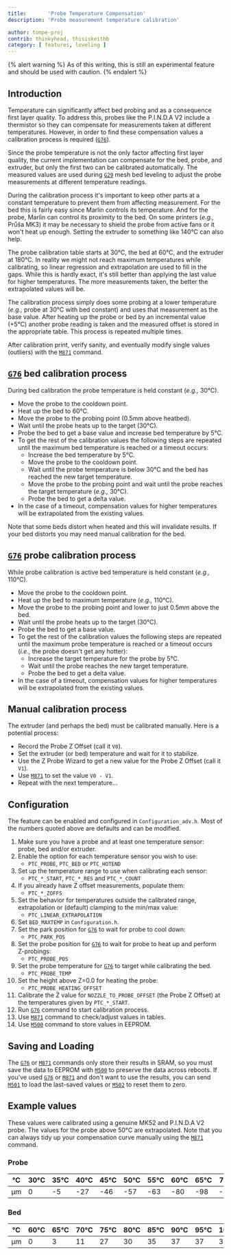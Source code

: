 ```yaml
---
title:       'Probe Temperature Compensation'
description: 'Probe measurement temperature calibration'

author: tompe-proj
contrib: thinkyhead, thisiskeithb
category: [ features, leveling ]
---
```


{% alert warning %}
As of this writing, this is still an experimental feature and should be used with caution.
{% endalert %}

## Introduction

Temperature can significantly affect bed probing and as a consequence first layer quality. To address this, probes like the P.I.N.D.A V2 include a thermistor so they can compensate for measurements taken at different temperatures. However, in order to find these compensation values a calibration process is required ([`G76`](/docs/gcode/G076.html)).

Since the probe temperature is not the only factor affecting first layer quality, the current implementation can compensate for the bed, probe, and extruder, but only the first two can be calibrated automatically. The measured values are used during [`G29`](/docs/gcode/G029.html) mesh bed leveling to adjust the probe measurements at different temperature readings.

During the calibration process it's important to keep other parts at a constant temperature to prevent them from affecting measurement. For the bed this is fairly easy since Marlin controls its temperature. And for the probe, Marlin can control its proximity to the bed. On some printers (_e.g.,_ Průša MK3) it may be necessary to shield the probe from active fans or it won't heat up enough. Setting the extruder to something like 140°C can also help.

The probe calibration table starts at 30°C, the bed at 60°C, and the extruder at 180°C. In reality we might not reach maximum temperatures while calibrating, so linear regression and extrapolation are used to fill in the gaps. While this is hardly exact, it's still better than applying the last value for higher temperatures. The more measurements taken, the better the extrapolated values will be.

The calibration process simply does some probing at a lower temperature (_e.g.,_ probe at 30°C with bed constant) and uses that measurement as the base value. After heating up the probe or bed by an incremental value (+5°C) another probe reading is taken and the measured offset is stored in the appropriate table. This process is repeated multiple times.

After calibration print, verify sanity, and eventually modify single values (outliers) with the [`M871`](/docs/gcode/M871.html) command.

## [`G76`](/docs/gcode/G076.html) bed calibration process
During bed calibration the probe temperature is held constant (_e.g.,_ 30°C).
 - Move the probe to the cooldown point.
 - Heat up the bed to 60°C.
 - Move the probe to the probing point (0.5mm above heatbed).
 - Wait until the probe heats up to the target (30°C).
 - Probe the bed to get a base value and increase bed temperature by 5°C.
 - To get the rest of the calibration values the following steps are repeated until the maximum bed temperature is reached or a timeout occurs:
   - Increase the bed temperature by 5°C.
   - Move the probe to the cooldown point.
   - Wait until the probe temperature is below 30°C and the bed has reached the new target temperature.
   - Move the probe to the probing point and wait until the probe reaches the target temperature (_e.g.,_ 30°C).
   - Probe the bed to get a delta value.
- In the case of a timeout, compensation values for higher temperatures will be extrapolated from the existing values.

Note that some beds distort when heated and this will invalidate results. If your bed distorts you may need manual calibration for the bed.

## [`G76`](/docs/gcode/G076.html) probe calibration process
While probe calibration is active bed temperature is held constant (_e.g.,_ 110°C).
 - Move the probe to the cooldown point.
 - Heat up the bed to maximum temperature (_e.g.,_ 110°C).
 - Move the probe to the probing point and lower to just 0.5mm above the bed.
 - Wait until the probe heats up to the target (30°C).
 - Probe the bed to get a base value.
 - To get the rest of the calibration values the following steps are repeated until the maximum probe temperature is reached or a timeout occurs (_i.e.,_ the probe doesn't get any hotter):
   - Increase the target temperature for the probe by 5°C.
   - Wait until the probe reaches the new target temperature.
   - Probe the bed to get a delta value.
 - In the case of a timeout, compensation values for higher temperatures will be extrapolated from the existing values.

## Manual calibration process
The extruder (and perhaps the bed) must be calibrated manually. Here is a potential process:
 - Record the Probe Z Offset (call it `V0`).
 - Set the extruder (or bed) temperature and wait for it to stabilize.
 - Use the Z Probe Wizard to get a new value for the Probe Z Offset (call it `V1`).
 - Use [`M871`](/docs/gcode/M871.html) to set the value `V0 - V1`.
 - Repeat with the next temperature...

## Configuration
The feature can be enabled and configured in `Configuration_adv.h`. Most of the numbers quoted above are defaults and can be modified.
1. Make sure you have a probe and at least one temperature sensor: probe, bed and/or extruder.
1. Enable the option for each temperature sensor you wish to use:
    - `PTC_PROBE`, `PTC_BED` or `PTC_HOTEND`
1. Set up the temperature range to use when calibrating each sensor:
    - `PTC_*_START`, `PTC_*_RES` and `PTC_*_COUNT`
1. If you already have Z offset measurements, populate them:
    - `PTC_*_ZOFFS`
1. Set the behavior for temperatures outside the calibrated range, extrapolation or (default) clamping to the min/max value:
    - `PTC_LINEAR_EXTRAPOLATION`
1. Set `BED_MAXTEMP` in `Configuration.h`.
1. Set the park position for [`G76`](/docs/gcode/G076.html) to wait for probe to cool down:
    - `PTC_PARK_POS`
1. Set the probe position for [`G76`](/docs/gcode/G076.html) to wait for probe to heat up and perform Z-probings:
    - `PTC_PROBE_POS`
1. Set the probe temperature for [`G76`](/docs/gcode/G076.html) to target while calibrating the bed.
    - `PTC_PROBE_TEMP`
1. Set the height above Z=0.0 for heating the probe:
    - `PTC_PROBE_HEATING_OFFSET`
1. Calibrate the Z value for `NOZZLE_TO_PROBE_OFFSET` (the Probe Z Offset) at the temperatures given by `PTC_*_START`.
1. Run [`G76`](/docs/gcode/G076.html) command to start calibration process.
1. Use [`M871`](/docs/gcode/M871.html) command to check/adjust values in tables.
1. Use [`M500`](/docs/gcode/M500.html) command to store values in EEPROM.

## Saving and Loading
The [`G76`](/docs/gcode/G076.html) or [`M871`](/docs/gcode/M871.html) commands only store their results in SRAM, so you must save the data to EEPROM with [`M500`](/docs/gcode/M500.html) to preserve the data across reboots. If you've used [`G76`](/docs/gcode/G076.html) or [`M871`](/docs/gcode/M871.html) and don't want to use the results, you can send [`M501`](/docs/gcode/M501.html) to load the last-saved values or [`M502`](/docs/gcode/M502.html) to reset them to zero.

## Example values
These values were calibrated using a genuine MK52 and P.I.N.D.A V2 probe. The values for the probe above 50°C are extrapolated. Note that you can always tidy up your compensation curve manually using the [`M871`](/docs/gcode/M871.html) command.

### Probe

|°C|30°C|35°C|40°C|45°C|50°C|55°C|60°C|65°C|70°C|75°C|80°C|
|-|-|-|-|-|-|-|-|-|-|-|-|
|µm|0|-5|-27|-46|-57|-63|-80|-98|-115|-133|-150|

### Bed

|°C|60°C|65°C|70°C|75°C|80°C|85°C|90°C|95°C|100°C|105°C|110°C|
|-|-|-|-|-|-|-|-|-|-|-|-|
|µm|0|3|11|27|30|35|37|37|39|50|55|
